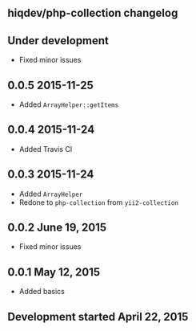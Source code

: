 hiqdev/php-collection changelog
-------------------------------

## Under development

- Fixed minor issues

## 0.0.5 2015-11-25

- Added `ArrayHelper::getItems`

## 0.0.4 2015-11-24

- Added Travis CI

## 0.0.3 2015-11-24

- Added `ArrayHelper`
- Redone to `php-collection` from `yii2-collection`

## 0.0.2 June 19, 2015

- Fixed minor issues

## 0.0.1 May 12, 2015

- Added basics

## Development started April 22, 2015

